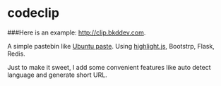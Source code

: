 # codeclip
###Here is an example: http://clip.bkddev.com.

A simple pastebin like [Ubuntu paste](http://paste.ubuntu.com).
Using [highlight.js](https://highlightjs.org/), Bootstrp, Flask, Redis.

Just to make it sweet, I add some convenient features like auto detect language and generate short URL.
